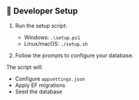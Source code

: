 ## 🔧 Developer Setup

1. Run the setup script:
   - Windows: `.\setup.ps1`
   - Linux/macOS: `./setup.sh`

2. Follow the prompts to configure your database.

The script will:
- Configure `appsettings.json`
- Apply EF migrations
- Seed the database
